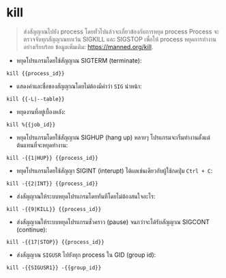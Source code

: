 # kill

> ส่งสัญญาณไปยัง process โดยทั่วไปแล้วจะเกี่ยวข้องกับการหยุด process
> Process จะตรวจจับทุกสัญญาณยกเว้น SIGKILL และ SIGSTOP เพื่อให้ process หยุดการทำงานอย่างเรียบร้อย
> ข้อมูลเพิ่มเติม: <https://manned.org/kill>.

- หยุดโปรแกรมโดยใช้สัญญาณ SIGTERM (terminate):

`kill {{process_id}}`

- แสดงค่าและชื่อของสัญญาณโดยไม่ต้องมีคำว่า `SIG` นำหน้า:

`kill {{-L|--table}}`

- หยุดงานที่อยู่เบื้องหลัง:

`kill %{{job_id}}`

- หยุดโปรแกรมโดยใช้สัญญาณ SIGHUP (hang up) หลายๆ โปรแกรมจะเริ่มทำงานตั้งแต่ต้นแทนที่จะหยุดทำงาน:

`kill -{{1|HUP}} {{process_id}}`

- หยุดโปรแกรมโดยใช้สัญญา SIGINT (interupt) ได้ผลเช่นเดียวกับผู้ใช้กดปุ่ม `Ctrl + C`:

`kill -{{2|INT}} {{process_id}}`

- ส่งสัญญาณให้ระบบหยุดโปรแกรมโดยทันทีโดยไม่ต้องสนใจอะไร:

`kill -{{9|KILL}} {{process_id}}`

- ส่งสัญญาณให้ระบบหยุดโปรแกรมชั่วคราว (pause) จนกว่าจะได้รับสัญญาณ SIGCONT (continue):

`kill -{{17|STOP}} {{process_id}}`

- ส่งสัญญาณ `SIGUSR` ไปยังทุก process ใน GID (group id):

`kill -{{SIGUSR1}} -{{group_id}}`
